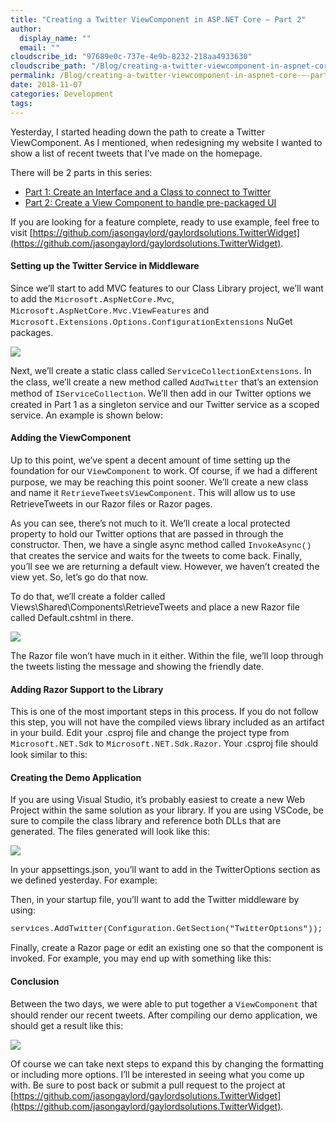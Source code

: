 ```yaml
---
title: "Creating a Twitter ViewComponent in ASP.NET Core – Part 2"
author: 
  display_name: ""
  email: ""
cloudscribe_id: "97689e0c-737e-4e9b-8232-218aa4933630"
cloudscribe_path: "/Blog/creating-a-twitter-viewcomponent-in-aspnet-core-–-part-2"
permalink: /Blog/creating-a-twitter-viewcomponent-in-aspnet-core-–-part-2
date: 2018-11-07
categories: Development
tags: 
---
```


Yesterday, I started heading down the path to create a Twitter ViewComponent. As I mentioned, when redesigning my website I wanted to show a list of recent tweets that I’ve made on the homepage. 

There will be 2 parts in this series:

*   [Part 1: Create an Interface and a Class to connect to Twitter](https://jasong.us/2Os34lz)
*   [Part 2: Create a View Component to handle pre-packaged UI](https://jasong.us/2PbDOpg)

If you are looking for a feature complete, ready to use example, feel free to visit [https://github.com/jasongaylord/gaylordsolutions.TwitterWidget](https://github.com/jasongaylord/gaylordsolutions.TwitterWidget). 

#### Setting up the Twitter Service in Middleware

Since we’ll start to add MVC features to our Class Library project, we’ll want to add the <font face="Courier New" size="2">Microsoft.AspNetCore.Mvc</font>, <font face="Courier New" size="2">Microsoft.AspNetCore.Mvc.ViewFeatures</font> and <font face="Courier New" size="2">Microsoft.Extensions.Options.ConfigurationExtensions</font> NuGet packages.

![](https://cdn.jasongaylord.com/images/2018/11/07/Nuget_Packages.png)

Next, we’ll create a static class called <font face="Courier New" size="2">ServiceCollectionExtensions</font>. In the class, we’ll create a new method called <font face="Courier New" size="2">AddTwitter</font> that’s an extension method of <font face="Courier New" size="2">IServiceCollection</font>. We’ll then add in our Twitter options we created in Part 1 as a singleton service and our Twitter service as a scoped service. An example is shown below:

#### Adding the ViewComponent

Up to this point, we’ve spent a decent amount of time setting up the foundation for our <font face="Courier New" size="2">ViewComponent</font> to work. Of course, if we had a different purpose, we may be reaching this point sooner. We’ll create a new class and name it <font face="Courier New" size="2">RetrieveTweetsViewComponent</font>. This will allow us to use RetrieveTweets in our Razor files or Razor pages.

As you can see, there’s not much to it. We’ll create a local protected property to hold our Twitter options that are passed in through the constructor. Then, we have a single async method called <font face="Courier New" size="2">InvokeAsync()</font> that creates the service and waits for the tweets to come back. Finally, you’ll see we are returning a default view. However, we haven’t created the view yet. So, let’s go do that now.

To do that, we’ll create a folder called Views\Shared\Components\RetrieveTweets and place a new Razor file called Default.cshtml in there. 

![](https://cdn.jasongaylord.com/images/2018/11/07/ViewComponentFolderStructure.png)

The Razor file won’t have much in it either. Within the file, we’ll loop through the tweets listing the message and showing the friendly date.

#### Adding Razor Support to the Library

This is one of the most important steps in this process. If you do not follow this step, you will not have the compiled views library included as an artifact in your build. Edit your .csproj file and change the project type from <font face="Courier New" size="2">Microsoft.NET.Sdk</font> to <font face="Courier New" size="2">Microsoft.NET.Sdk.Razor</font>. Your .csproj file should look similar to this:

#### Creating the Demo Application

If you are using Visual Studio, it’s probably easiest to create a new Web Project within the same solution as your library. If you are using VSCode, be sure to compile the class library and reference both DLLs that are generated. The files generated will look like this:

![](https://cdn.jasongaylord.com/images/2018/11/07/LibrariesGenerated.png)

In your appsettings.json, you’ll want to add in the TwitterOptions section as we defined yesterday. For example:

Then, in your startup file, you’ll want to add the Twitter middleware by using:

<font face="Courier New" size="2">services.AddTwitter(Configuration.GetSection("TwitterOptions"));</font>

Finally, create a Razor page or edit an existing one so that the component is invoked. For example, you may end up with something like this:

#### Conclusion

Between the two days, we were able to put together a <font face="Courier New" size="2">ViewComponent</font> that should render our recent tweets. After compiling our demo application, we should get a result like this:

![](https://cdn.jasongaylord.com/images/2018/11/07/RecentTweets.png)

Of course we can take next steps to expand this by changing the formatting or including more options. I’ll be interested in seeing what you come up with. Be sure to post back or submit a pull request to the project at [https://github.com/jasongaylord/gaylordsolutions.TwitterWidget](https://github.com/jasongaylord/gaylordsolutions.TwitterWidget).
